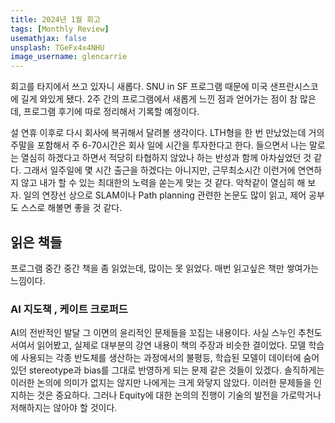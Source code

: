```yaml
---
title: 2024년 1월 회고
tags: [Monthly Review]
usemathjax: false
unsplash: TGeFx4x4NHU
image_username: glencarrie
---
```


회고를 타지에서 쓰고 있자니 새롭다. SNU in SF 프로그램 때문에 미국 샌프란시스코에 길게 와있게 됐다. 2주 간의 프로그램에서 새롭게 느낀 점과 얻어가는 점이 참 많은데, 프로그램 후기에 따로 정리해서 기록할 예정이다.

설 연휴 이후로 다시 회사에 복귀해서 달려볼 생각이다. LTH형을 한 번 만났었는데 거의 주말을 포함해서 주 6-70시간은 회사 일에 시간을 투자한다고 한다. 들으면서 나는 말로는 열심히 하겠다고 하면서 적당히 타협하지 않았나 하는 반성과 함께 아차싶었던 것 같다. 그래서 일주일에 몇 시간 출근을 하겠다는 아니지만, 근무최소시간 이런거에 연연하지 않고 내가 할 수 있는 최대한의 노력을 쏟는게 맞는 것 같다. 악착같이 열심히 해 보자. 일의 연장선 상으로 SLAM이나 Path planning 관련한 논문도 많이 읽고, 제어 공부도 스스로 해볼면 좋을 것 같다. 

## 읽은 책들

프로그램 중간 중간 책을 좀 읽었는데, 많이는 못 읽었다. 매번 읽고싶은 책만 쌓여가는 느낌이다.

### AI 지도책 , 케이트 크로퍼드

AI의 전반적인 발달 그 이면의 윤리적인 문제들을 꼬집는 내용이다. 사실 스누인 추천도서여서 읽어봤고, 실제로 대부분의 강연 내용이 책의 주장과 비슷한 결이었다. 모델 학습에 사용되는 각종 반도체를 생산하는 과정에서의 불평등, 학습된 모델이 데이터에 숨어있던 stereotype과 bias를 그대로 반영하게 되는 문제 같은 것들이 있겠다. 솔직하게는 이러한 논의에 의미가 없지는 않지만 나에게는 크게 와닿지 않았다. 이러한 문제들을 인지하는 것은 중요하다. 그러나 Equity에 대한 논의의 진행이 기술의 발전을 가로막거나 저해하지는 않아야 할 것이다.
